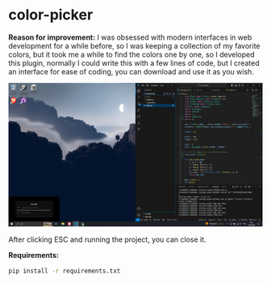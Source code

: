 # color-picker

**Reason for improvement:**
I was obsessed with modern interfaces in web development for a while before, so I was keeping a collection of my favorite colors, but it took me a while to find the colors one by one, so I developed this plugin, normally I could write this with a few lines of code, but I created an interface for ease of coding, you can download and use it as you wish.
 
![Image](https://github.com/f3riend/color-picker/blob/main/color-picker.png)

 After clicking ESC and running the project, you can close it.

**Requirements:**
```bash
pip install -r requirements.txt
```
